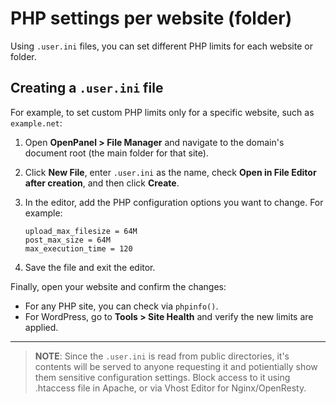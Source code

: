 # PHP settings per website (folder)

Using `.user.ini` files, you can set different PHP limits for each website or folder.

## Creating a `.user.ini` file

For example, to set custom PHP limits only for a specific website, such as `example.net`:

1. Open **OpenPanel > File Manager** and navigate to the domain's document root (the main folder for that site).
2. Click **New File**, enter `.user.ini` as the name, check **Open in File Editor after creation**, and then click **Create**.
3. In the editor, add the PHP configuration options you want to change. For example:

   ```
   upload_max_filesize = 64M
   post_max_size = 64M
   max_execution_time = 120
   ```
4. Save the file and exit the editor.

Finally, open your website and confirm the changes:

* For any PHP site, you can check via `phpinfo()`.
* For WordPress, go to **Tools > Site Health** and verify the new limits are applied.

---

> **NOTE**: Since the `.user.ini` is read from public directories, it's contents will be served to anyone requesting it and potientially show them sensitive configuration settings. Block access to it using .htaccess file in Apache, or via Vhost Editor for Nginx/OpenResty.
